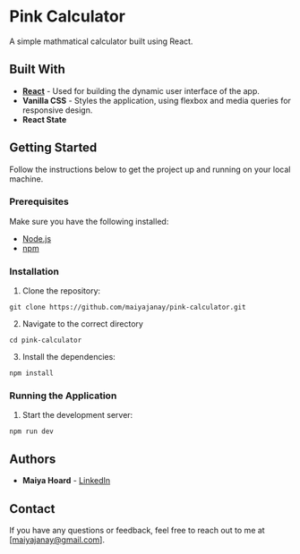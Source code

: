 # Pink Calculator

A simple mathmatical calculator built using React.

## Built With

- [**React**](https://react.dev/) - Used for building the dynamic user interface of the app.
- **Vanilla CSS** - Styles the application, using flexbox and media queries for responsive design.
- **React State**

## Getting Started

Follow the instructions below to get the project up and running on your local machine.

### Prerequisites

Make sure you have the following installed:

- [Node.js](https://nodejs.org/)
- [npm](https://www.npmjs.com/)

### Installation

1. Clone the repository:

```
git clone https://github.com/maiyajanay/pink-calculator.git
```

2. Navigate to the correct directory

```
cd pink-calculator
```

3. Install the dependencies:

```
npm install
```

### Running the Application

1. Start the development server:

```
npm run dev
```

## Authors

- **Maiya Hoard** - [LinkedIn](https://www.linkedin.com/in/maiyahoard/)

## Contact

If you have any questions or feedback, feel free to reach out to me at [maiyajanay@gmail.com].
